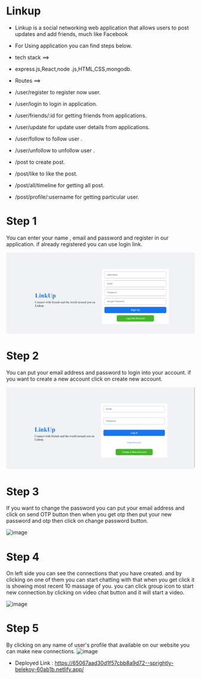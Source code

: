 # Linkup

* Linkup is a social networking web application that allows users to post updates and add friends, much like Facebook

* For Using application you can find steps below.

* tech stack ==>

* express.js,React,node .js,HTML,CSS,mongodb.

* Routes ==>

* /user/register to register now user.

* /user/login to login in application.

* /user/friends/:id for getting friends from applications.

* /user/update for update user details from applications.

*  /user/follow to follow user .

*  /user/unfollow to unfollow user .
  
* /post to create post.

* /post/like to like the post.

* /post/all/timeline  for getting all post.

* /post/profile/:username for getting particular user.

# Step 1
You can enter your name , email and password and register in our application. if already registered you can use login link.

![image](https://github.com/haseeb1233/Linkup/blob/main/assets/register.png)

# Step 2

You can put your email address and password to login into your account. if you want to create a new account click on create new account.

![image](https://github.com/haseeb1233/Linkup/blob/main/assets/loginpage.png)

# Step 3

If you want to change the password you can put your email address and click on send OTP button then when you get otp then put your new password and otp then click on change password button.

![image](https://github.com/haseeb1233/cruel-scale-8764/assets/112821956/60e23466-8f9d-4b18-bd0f-41a143a5e660)

# Step 4

On left side you can see the connections that you have created. and by clicking on one of them you can start chatting with that when you get click it is showing most recent 10 massage of you. you can click group icon to start new connection.by clicking on video chat button and it will start a video.

![image](https://github.com/haseeb1233/cruel-scale-8764/assets/112821956/5f9c59b8-b49c-4ea7-9d00-a98a9adcdbe6)

# Step 5

By clicking on any name of user's profile that available on our website you can make new connections.
![image](https://github.com/haseeb1233/cruel-scale-8764/assets/112821956/e16f38f1-14a3-41e7-be55-2763f8d00a76)



* Deployed Link : https://65067aad30d1f57cbb8a9d72--sprightly-belekoy-60ab1b.netlify.app/




